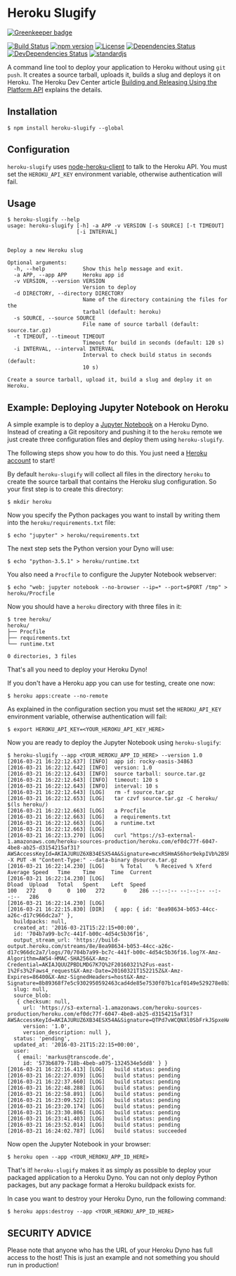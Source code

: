 # Heroku Slugify

[![Greenkeeper badge](https://badges.greenkeeper.io/keimlink/heroku-slugify.svg)](https://greenkeeper.io/)

[![Build Status](https://img.shields.io/travis/keimlink/heroku-slugify.svg?style=flat-square)](https://travis-ci.org/keimlink/heroku-slugify)
[![npm version](https://img.shields.io/npm/v/heroku-slugify.svg?style=flat-square)](https://www.npmjs.com/package/heroku-slugify)
[![License](https://img.shields.io/npm/l/heroku-slugify.svg?style=flat-square)](https://www.npmjs.com/package/heroku-slugify)
[![Dependencies Status](https://img.shields.io/david/keimlink/heroku-slugify.svg?style=flat-square)](https://david-dm.org/keimlink/heroku-slugify)
[![DevDependencies Status](https://img.shields.io/david/dev/keimlink/heroku-slugify.svg?style=flat-square)](https://david-dm.org/keimlink/heroku-slugify#info=devDependencies)
[![standardjs](https://img.shields.io/badge/code%20style-standard-brightgreen.svg?style=flat-square)](http://standardjs.com/)

A command line tool to deploy your application to Heroku without
using `git push`. It creates a source tarball, uploads it, builds a slug and
deploys it on Heroku. The Heroku Dev Center article
[Building and Releasing Using the Platform API](https://devcenter.heroku.com/articles/build-and-release-using-the-api) explains the details.

## Installation

    $ npm install heroku-slugify --global

## Configuration

`heroku-slugify` uses [node-heroku-client](https://github.com/heroku/node-heroku-client)
to talk to the Heroku API. You must set the `HEROKU_API_KEY` environment
variable, otherwise authentication will fail.

## Usage

    $ heroku-slugify --help
    usage: heroku-slugify [-h] -a APP -v VERSION [-s SOURCE] [-t TIMEOUT]
                          [-i INTERVAL]


    Deploy a new Heroku slug

    Optional arguments:
      -h, --help            Show this help message and exit.
      -a APP, --app APP     Heroku app id
      -v VERSION, --version VERSION
                            Version to deploy
      -d DIRECTORY, --directory DIRECTORY
                            Name of the directory containing the files for the
                            tarball (default: heroku)
      -s SOURCE, --source SOURCE
                            File name of source tarball (default: source.tar.gz)
      -t TIMEOUT, --timeout TIMEOUT
                            Timeout for build in seconds (default: 120 s)
      -i INTERVAL, --interval INTERVAL
                            Interval to check build status in seconds (default:
                            10 s)

    Create a source tarball, upload it, build a slug and deploy it on Heroku.

## Example: Deploying Jupyter Notebook on Heroku

A simple example is to deploy a [Jupyter Notebook](http://jupyter.readthedocs.org/)
on a Heroku Dyno. Instead of creating a Git repository and pushing it to the
`heroku` remote we just create three configuration files and deploy them using
`heroku-slugify`.

The following steps show you how to do this. You just need a
[Heroku account](https://signup.heroku.com/) to start!

By default `heroku-slugify` will collect all files in the directory `heroku` to
create the source tarball that contains the Heroku slug configuration. So your
first step is to create this directory:

    $ mkdir heroku

Now you specify the Python packages you want to install by writing them into the
`heroku/requirements.txt` file:

    $ echo "jupyter" > heroku/requirements.txt

The next step sets the Python version your Dyno will use:

    $ echo "python-3.5.1" > heroku/runtime.txt

You also need a `Procfile` to configure the Jupyter Notebook webserver:

    $ echo "web: jupyter notebook --no-browser --ip=* --port=$PORT /tmp" > heroku/Procfile

Now you should have a `heroku` directory with three files in it:

    $ tree heroku/
    heroku/
    ├── Procfile
    ├── requirements.txt
    └── runtime.txt

    0 directories, 3 files

That's all you need to deploy your Heroku Dyno!

If you don't have a Heroku app you can use for testing, create one now:

    $ heroku apps:create --no-remote

As explained in the configuration section you must set the `HEROKU_API_KEY`
environment variable, otherwise authentication will fail:

    $ export HEROKU_API_KEY=<YOUR_HEROKU_API_KEY_HERE>

Now you are ready to deploy the Jupyter Notebook using `heroku-slugify`:

    $ heroku-slugify --app <YOUR_HEROKU_APP_ID_HERE> --version 1.0
    [2016-03-21 16:22:12.637] [INFO]  app id: rocky-oasis-34863
    [2016-03-21 16:22:12.642] [INFO]  version: 1.0
    [2016-03-21 16:22:12.643] [INFO]  source tarball: source.tar.gz
    [2016-03-21 16:22:12.643] [INFO]  timeout: 120 s
    [2016-03-21 16:22:12.643] [INFO]  interval: 10 s
    [2016-03-21 16:22:12.643] [LOG]   rm -f source.tar.gz
    [2016-03-21 16:22:12.653] [LOG]   tar czvf source.tar.gz -C heroku/ $(ls heroku/)
    [2016-03-21 16:22:12.663] [LOG]   a Procfile
    [2016-03-21 16:22:12.663] [LOG]   a requirements.txt
    [2016-03-21 16:22:12.663] [LOG]   a runtime.txt
    [2016-03-21 16:22:12.663] [LOG]
    [2016-03-21 16:22:13.270] [LOG]   curl "https://s3-external-1.amazonaws.com/heroku-sources-production/heroku.com/ef0dc77f-6047-4be8-ab25-d3154215af31?AWSAccessKeyId=AKIAJURUZ6XB34ESX54A&Signature=mcxRSHmAS6hor9ekpIVb%2B5RDBBg%3D&Expires=1458577333" -X PUT -H "Content-Type:" --data-binary @source.tar.gz
    [2016-03-21 16:22:14.230] [LOG]     % Total    % Received % Xferd  Average Speed   Time    Time     Time  Current
    [2016-03-21 16:22:14.230] [LOG]                                    Dload  Upload   Total   Spent    Left  Speed
    100   272    0     0  100   272      0    286 --:--:-- --:--:-- --:--:--   286
    [2016-03-21 16:22:14.230] [LOG]
    [2016-03-21 16:22:15.830] [DIR]   { app: { id: '8ea98634-b053-44cc-a26c-d17c966dc2a7' },
      buildpacks: null,
      created_at: '2016-03-21T15:22:15+00:00',
      id: '704b7a99-bc7c-441f-b00c-4d54c5b36f16',
      output_stream_url: 'https://build-output.heroku.com/streams/8e/8ea98634-b053-44cc-a26c-d17c966dc2a7/logs/70/704b7a99-bc7c-441f-b00c-4d54c5b36f16.log?X-Amz-Algorithm=AWS4-HMAC-SHA256&X-Amz-Credential=AKIAJQUUZPBDLMDG7K7Q%2F20160321%2Fus-east-1%2Fs3%2Faws4_request&X-Amz-Date=20160321T152215Z&X-Amz-Expires=86400&X-Amz-SignedHeaders=host&X-Amz-Signature=8b89368f7e5c9302950592463cad4de85e7530f07b1caf0149e529278e8b3ca4',
      slug: null,
      source_blob:
       { checksum: null,
         url: 'https://s3-external-1.amazonaws.com/heroku-sources-production/heroku.com/ef0dc77f-6047-4be8-ab25-d3154215af31?AWSAccessKeyId=AKIAJURUZ6XB34ESX54A&Signature=QTPd7vWCQNXl0SbFrkJSpxeHAOk%3D&Expires=1458577333',
         version: '1.0',
         version_description: null },
      status: 'pending',
      updated_at: '2016-03-21T15:22:15+00:00',
      user:
       { email: 'markus@transcode.de',
         id: '573b6879-718b-4beb-a075-1324534e5dd8' } }
    [2016-03-21 16:22:16.413] [LOG]   build status: pending
    [2016-03-21 16:22:27.039] [LOG]   build status: pending
    [2016-03-21 16:22:37.660] [LOG]   build status: pending
    [2016-03-21 16:22:48.288] [LOG]   build status: pending
    [2016-03-21 16:22:58.891] [LOG]   build status: pending
    [2016-03-21 16:23:09.522] [LOG]   build status: pending
    [2016-03-21 16:23:20.174] [LOG]   build status: pending
    [2016-03-21 16:23:30.806] [LOG]   build status: pending
    [2016-03-21 16:23:41.403] [LOG]   build status: pending
    [2016-03-21 16:23:52.014] [LOG]   build status: pending
    [2016-03-21 16:24:02.787] [LOG]   build status: succeeded

Now open the Jupyter Notebook in your browser:

    $ heroku open --app <YOUR_HEROKU_APP_ID_HERE>

That's it! `heroku-slugify` makes it as simply as possible to deploy your
packaged application to a Heroku Dyno. You can not only deploy Python packages,
but any package format a Heroku buildpack exists for.

In case you want to destroy your Heroku Dyno, run the following command:

    $ heroku apps:destroy --app <YOUR_HEROKU_APP_ID_HERE>

## SECURITY ADVICE

Please note that anyone who has the URL of your Heroku Dyno has full access to
the host! This is just an example and not something you should run in
production!
